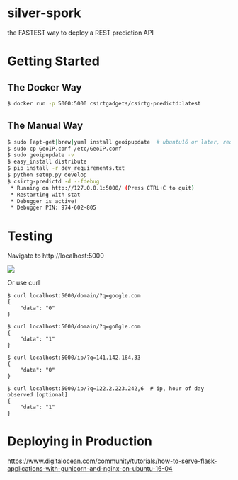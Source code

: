 # silver-spork
the FASTEST way to deploy a REST prediction API

# Getting Started
## The Docker Way

```bash
$ docker run -p 5000:5000 csirtgadgets/csirtg-predictd:latest
```

## The Manual Way

```bash
$ sudo [apt-get|brew|yum] install geoipupdate  # ubuntu16 or later, requires python3
$ sudo cp GeoIP.conf /etc/GeoIP.conf
$ sudo geoipupdate -v
$ easy_install distribute
$ pip install -r dev_requirements.txt
$ python setup.py develop
$ csirtg-predictd -d --fdebug
 * Running on http://127.0.0.1:5000/ (Press CTRL+C to quit)
 * Restarting with stat
 * Debugger is active!
 * Debugger PIN: 974-602-805
```

# Testing
Navigate to http://localhost:5000

![](https://user-images.githubusercontent.com/474878/39194869-95eed9e6-47ac-11e8-85b2-b7ee373fd55e.png?raw=true)

Or use curl
```
$ curl localhost:5000/domain/?q=google.com
{
    "data": "0"
}

$ curl localhost:5000/domain/?q=go0gle.com
{
    "data": "1"
}

$ curl localhost:5000/ip/?q=141.142.164.33
{
    "data": "0"
}

$ curl localhost:5000/ip/?q=122.2.223.242,6  # ip, hour of day observed [optional]
{
    "data": "1"
}
```

# Deploying in Production

https://www.digitalocean.com/community/tutorials/how-to-serve-flask-applications-with-gunicorn-and-nginx-on-ubuntu-16-04
